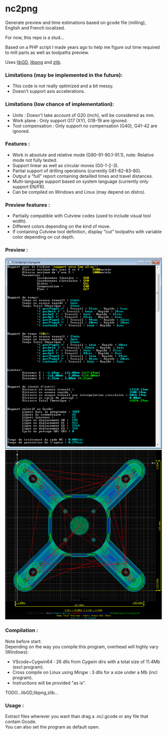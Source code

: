# nc2png  
Generate preview and time estimations based on gcode file (milling), English and French localized.  
  
For now, this repo is a stud...  
  
Based on a PHP script I made years ago to help me figure out time required to mill parts as well as toolpaths preview.  
  
Uses [libGD](https://libgd.github.io/), [libpng](http://www.libpng.org/) and [zlib](https://zlib.net/).  
  
  
### Limitations (may be implemented in the future):  
- This code is not really optimized and a bit messy.  
- Doesn't support axis accelerations.  
  
  
### Limitations (low chance of implementation):  
- Units : Doesn't take account of G20 (inch), will be considered as mm.  
- Work plane : Only support G17 (XY), G18-19 are ignored.  
- Tool compensation : Only support no compensation (G40), G41-42 are ignored.  
  
  
### Features :  
- Work in absolute and relative mode (G90-91-90.1-91.1), note: Relative mode not fully tested.  
- Support linear as well as circular moves (G0-1-2-3).  
- Partial support of drilling operations (currently G81-82-83-80).  
- Output a "full" report containing detailled times and travel distances.  
- Multi-language support based on system language (currently only support EN/FR).  
- Can be compiled on Windows and Linux (may depend on distro).  
  
  
### Preview features :  
- Partially compatible with Cutview codes (used to include visual tool width).  
- Different colors depending on the kind of move.  
- If containing Cutview tool definition, display "cut" toolpaths with variable color depending on cut depth.  
  
  
### Preview :
![report](img/prev01.png)  
![preview](img/prev02.png)  
  
  
### Compilation :  
Note before start:  
Depending on the way you compile this program, overhead will highly vary (Windows):  
- VScode+Cygwin64 : 26 dlls from Cygwin dirs with a total size of 11.4Mb (excl program).
- Cross compile on Linux using Mingw : 3 dlls for a size under a Mb (incl program).
- Instructions will be provided "as is".  
  
TODO...libGD,libpng,zlib...  
  
  
### Usage :  
Extract files wherever you want than drag a .nc/.gcode or any file that contain Gcode.  
You can also set the program as default open.  
  
